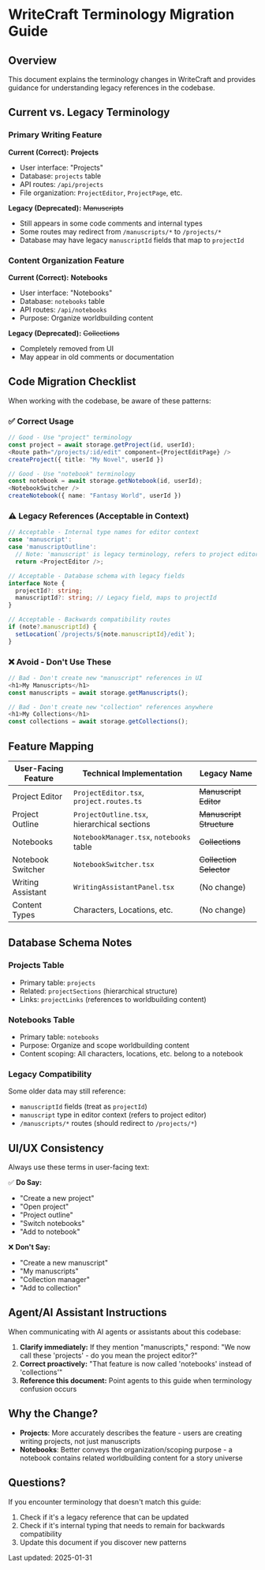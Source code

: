 
# WriteCraft Terminology Migration Guide

## Overview

This document explains the terminology changes in WriteCraft and provides guidance for understanding legacy references in the codebase.

## Current vs. Legacy Terminology

### Primary Writing Feature

**Current (Correct):** **Projects**
- User interface: "Projects"
- Database: `projects` table
- API routes: `/api/projects`
- File organization: `ProjectEditor`, `ProjectPage`, etc.

**Legacy (Deprecated):** ~~Manuscripts~~
- Still appears in some code comments and internal types
- Some routes may redirect from `/manuscripts/*` to `/projects/*`
- Database may have legacy `manuscriptId` fields that map to `projectId`

### Content Organization Feature

**Current (Correct):** **Notebooks**
- User interface: "Notebooks"
- Database: `notebooks` table
- API routes: `/api/notebooks`
- Purpose: Organize worldbuilding content

**Legacy (Deprecated):** ~~Collections~~
- Completely removed from UI
- May appear in old comments or documentation

## Code Migration Checklist

When working with the codebase, be aware of these patterns:

### ✅ Correct Usage
```typescript
// Good - Use "project" terminology
const project = await storage.getProject(id, userId);
<Route path="/projects/:id/edit" component={ProjectEditPage} />
createProject({ title: "My Novel", userId })

// Good - Use "notebook" terminology  
const notebook = await storage.getNotebook(id, userId);
<NotebookSwitcher />
createNotebook({ name: "Fantasy World", userId })
```

### ⚠️ Legacy References (Acceptable in Context)

```typescript
// Acceptable - Internal type names for editor context
case 'manuscript':
case 'manuscriptOutline':
  // Note: 'manuscript' is legacy terminology, refers to project editor
  return <ProjectEditor />;

// Acceptable - Database schema with legacy fields
interface Note {
  projectId?: string;
  manuscriptId?: string; // Legacy field, maps to projectId
}

// Acceptable - Backwards compatibility routes
if (note?.manuscriptId) {
  setLocation(`/projects/${note.manuscriptId}/edit`);
}
```

### ❌ Avoid - Don't Use These
```typescript
// Bad - Don't create new "manuscript" references in UI
<h1>My Manuscripts</h1>
const manuscripts = await storage.getManuscripts();

// Bad - Don't create new "collection" references anywhere
<h1>My Collections</h1>
const collections = await storage.getCollections();
```

## Feature Mapping

| User-Facing Feature | Technical Implementation | Legacy Name |
|---------------------|-------------------------|-------------|
| Project Editor | `ProjectEditor.tsx`, `project.routes.ts` | ~~Manuscript Editor~~ |
| Project Outline | `ProjectOutline.tsx`, hierarchical sections | ~~Manuscript Structure~~ |
| Notebooks | `NotebookManager.tsx`, `notebooks` table | ~~Collections~~ |
| Notebook Switcher | `NotebookSwitcher.tsx` | ~~Collection Selector~~ |
| Writing Assistant | `WritingAssistantPanel.tsx` | (No change) |
| Content Types | Characters, Locations, etc. | (No change) |

## Database Schema Notes

### Projects Table
- Primary table: `projects`
- Related: `projectSections` (hierarchical structure)
- Links: `projectLinks` (references to worldbuilding content)

### Notebooks Table
- Primary table: `notebooks`
- Purpose: Organize and scope worldbuilding content
- Content scoping: All characters, locations, etc. belong to a notebook

### Legacy Compatibility
Some older data may still reference:
- `manuscriptId` fields (treat as `projectId`)
- `manuscript` type in editor context (refers to project editor)
- `/manuscripts/*` routes (should redirect to `/projects/*`)

## UI/UX Consistency

Always use these terms in user-facing text:

✅ **Do Say:**
- "Create a new project"
- "Open project"
- "Project outline"
- "Switch notebooks"
- "Add to notebook"

❌ **Don't Say:**
- "Create a new manuscript"
- "My manuscripts"
- "Collection manager"
- "Add to collection"

## Agent/AI Assistant Instructions

When communicating with AI agents or assistants about this codebase:

1. **Clarify immediately:** If they mention "manuscripts," respond: "We now call these 'projects' - do you mean the project editor?"
2. **Correct proactively:** "That feature is now called 'notebooks' instead of 'collections'"
3. **Reference this document:** Point agents to this guide when terminology confusion occurs

## Why the Change?

- **Projects**: More accurately describes the feature - users are creating writing projects, not just manuscripts
- **Notebooks**: Better conveys the organization/scoping purpose - a notebook contains related worldbuilding content for a story universe

## Questions?

If you encounter terminology that doesn't match this guide:

1. Check if it's a legacy reference that can be updated
2. Check if it's internal typing that needs to remain for backwards compatibility
3. Update this document if you discover new patterns

Last updated: 2025-01-31
